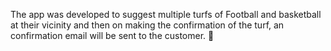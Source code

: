 The app was developed to suggest multiple turfs of Football and basketball at their vicinity and then on making the confirmation of the turf, an confirmation email will be sent to the customer.

